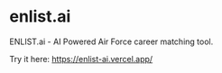 # enlist.ai
ENLIST.ai - AI Powered Air Force career matching tool.

Try it here: https://enlist-ai.vercel.app/ 